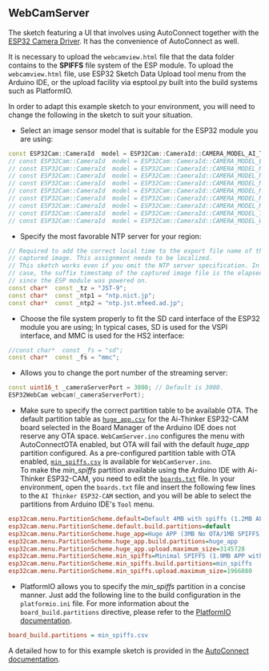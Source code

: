 ## WebCamServer

The sketch featuring a UI that involves using AutoConnect together with the [ESP32 Camera Driver](https://github.com/espressif/esp32-camera). It has the convenience of AutoConnect as well.

It is necessary to upload the `webcamview.html` file that the data folder contains to the **SPIFFS** file system of the ESP module. To upload the `webcamview.html` file, use ESP32 Sketch Data Upload tool menu from the Arduino IDE, or the upload facility via esptool.py built into the build systems such as PlatformIO.

In order to adapt this example sketch to your environment, you will need to change the following in the sketch to suit your situation.

- Select an image sensor model that is suitable for the ESP32 module you are using:

```cpp
const ESP32Cam::CameraId  model = ESP32Cam::CameraId::CAMERA_MODEL_AI_THINKER;
// const ESP32Cam::CameraId  model = ESP32Cam::CameraId::CAMERA_MODEL_ESP_EYE;
// const ESP32Cam::CameraId  model = ESP32Cam::CameraId::CAMERA_MODEL_M5STACK_ESP32CAM;
// const ESP32Cam::CameraId  model = ESP32Cam::CameraId::CAMERA_MODEL_M5STACK_NO_PSRAM;
// const ESP32Cam::CameraId  model = ESP32Cam::CameraId::CAMERA_MODEL_M5STACK_PSRAM;
// const ESP32Cam::CameraId  model = ESP32Cam::CameraId::CAMERA_MODEL_M5STACK_UNITCAM;
// const ESP32Cam::CameraId  model = ESP32Cam::CameraId::CAMERA_MODEL_M5STACK_V2_PSRAM;
// const ESP32Cam::CameraId  model = ESP32Cam::CameraId::CAMERA_MODEL_M5STACK_WIDE;
// const ESP32Cam::CameraId  model = ESP32Cam::CameraId::CAMERA_MODEL_TTGO_T_JOURNAL;
// const ESP32Cam::CameraId  model = ESP32Cam::CameraId::CAMERA_MODEL_WROVER_KIT;
```

- Specify the most favorable NTP server for your region:

```cpp
// Required to add the correct local time to the export file name of the
// captured image. This assignment needs to be localized.
// This sketch works even if you omit the NTP server specification. In that
// case, the suffix timestamp of the captured image file is the elapsed time
// since the ESP module was powered on.
const char*  const _tz = "JST-9";
const char*  const _ntp1 = "ntp.nict.jp";
const char*  const _ntp2 = "ntp.jst.mfeed.ad.jp";
```

- Choose the file system properly to fit the SD card interface of the ESP32 module you are using; In typical cases, SD is used for the VSPI interface, and MMC is used for the HS2 interface:

```cpp
//const char*  const _fs = "sd";
const char*  const _fs = "mmc";
```

- Allows you to change the port number of the streaming server:

```cpp
const uint16_t _cameraServerPort = 3000; // Default is 3000.
ESP32WebCam webcam(_cameraServerPort);
```

- Make sure to specify the correct partition table to be available OTA. The default partition table as [`huge_app.csv`](https://github.com/espressif/arduino-esp32/blob/master/tools/partitions/huge_app.csv) for the Ai-Thinker ESP32-CAM board selected in the Board Manager of the Arduino IDE does not reserve any OTA space. `WebCamServer.ino` configures the menu with AutoConnectOTA enabled, but OTA will fail with the default *huge_app* partition configured. As a pre-configured partition table with OTA enabled, [`min_spiffs.csv`](https://github.com/espressif/arduino-esp32/blob/master/tools/partitions/min_spiffs.csv) is available for `WebCamServer.ino`.  
To make the *min_spiffs* partition available using the Arduino IDE with Ai-Thinker ESP32-CAM, you need to edit the [`boards.txt`](https://github.com/espressif/arduino-esp32/blob/3a96fc0e4a166a9221f4a4ab259747d484f19499/boards.txt#L8042) file. In your environment, open the `boards.txt` file and insert the following few lines to the `AI Thinker ESP32-CAM` section, and you will be able to select the partitions from Arduino IDE's `Tool` menu.

```ini
esp32cam.menu.PartitionScheme.default=Default 4MB with spiffs (1.2MB APP/1.5MB SPIFFS)
esp32cam.menu.PartitionScheme.default.build.partitions=default
esp32cam.menu.PartitionScheme.huge_app=Huge APP (3MB No OTA/1MB SPIFFS)
esp32cam.menu.PartitionScheme.huge_app.build.partitions=huge_app
esp32cam.menu.PartitionScheme.huge_app.upload.maximum_size=3145728
esp32cam.menu.PartitionScheme.min_spiffs=Minimal SPIFFS (1.9MB APP with OTA/190KB SPIFFS)
esp32cam.menu.PartitionScheme.min_spiffs.build.partitions=min_spiffs
esp32cam.menu.PartitionScheme.min_spiffs.upload.maximum_size=1966080
```

- PlatformIO allows you to specify the *min_spiffs* partition in a concise manner. Just add the following line to the build configuration in the `platformio.ini` file. For more information about the `board_build.partitions` directive, please refer to the [PlatformIO documentation](https://docs.platformio.org/en/latest/platforms/espressif32.html?highlight=board_build%20partitions#partition-tables).

```ini
board_build.partitions = min_spiffs.csv
```

A detailed how to for this example sketch is provided in the [AutoConnect documentation](https://hieromon.github.io/AutoConnect/esp32cam.html).
